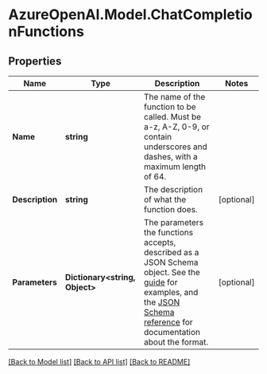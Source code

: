 # AzureOpenAI.Model.ChatCompletionFunctions

## Properties

Name | Type | Description | Notes
------------ | ------------- | ------------- | -------------
**Name** | **string** | The name of the function to be called. Must be a-z, A-Z, 0-9, or contain underscores and dashes, with a maximum length of 64. | 
**Description** | **string** | The description of what the function does. | [optional] 
**Parameters** | **Dictionary&lt;string, Object&gt;** | The parameters the functions accepts, described as a JSON Schema object. See the [guide](/docs/guides/gpt/function-calling) for examples, and the [JSON Schema reference](https://json-schema.org/understanding-json-schema/) for documentation about the format. | [optional] 

[[Back to Model list]](../README.md#documentation-for-models) [[Back to API list]](../README.md#documentation-for-api-endpoints) [[Back to README]](../README.md)

